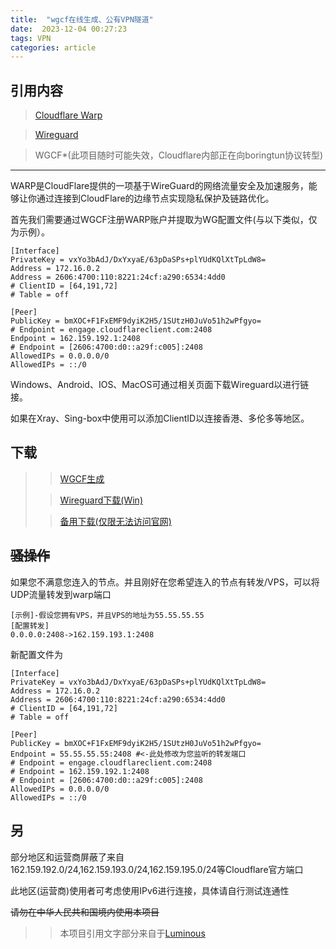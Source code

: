 ```yaml
---
title:  "wgcf在线生成、公有VPN隧道"
date:  2023-12-04 00:27:23
tags: VPN
categories: article
---
```

引用内容
---
> [Cloudflare Warp](https://one.one.one.one)

> [Wireguard](https://wireguard.com)

> WGCF*(此项目随时可能失效，Cloudflare内部正在向boringtun协议转型)

---

WARP是CloudFlare提供的一项基于WireGuard的网络流量安全及加速服务，能够让你通过连接到CloudFlare的边缘节点实现隐私保护及链路优化。

首先我们需要通过WGCF注册WARP账户并提取为WG配置文件(与以下类似，仅为示例）。

```
[Interface]
PrivateKey = vxYo3bAdJ/DxYxyaE/63pDaSPs+plYUdKQlXtTpLdW8=
Address = 172.16.0.2
Address = 2606:4700:110:8221:24cf:a290:6534:4dd0
# ClientID = [64,191,72]
# Table = off

[Peer]
PublicKey = bmXOC+F1FxEMF9dyiK2H5/1SUtzH0JuVo51h2wPfgyo=
# Endpoint = engage.cloudflareclient.com:2408
Endpoint = 162.159.192.1:2408
# Endpoint = [2606:4700:d0::a29f:c005]:2408
AllowedIPs = 0.0.0.0/0
AllowedIPs = ::/0
```

Windows、Android、IOS、MacOS可通过相关页面下载Wireguard以进行链接。

如果在Xray、Sing-box中使用可以添加ClientID以连接香港、多伦多等地区。

下载
---
>
> >[WGCF生成](https://wgcf.xzc-meina.top)
>
> >[Wireguard下载(Win)](https://download.wireguard.com/windows-client/)
>
> >[备用下载(仅限无法访问官网)](https://drive.xzc-meina.top/wireguard-amd64-0.5.3.msi)

~~骚操作~~
---
如果您不满意您连入的节点。并且刚好在您希望连入的节点有转发/VPS，可以将UDP流量转发到warp端口
```
[示例]-假设您拥有VPS，并且VPS的地址为55.55.55.55
[配置转发]
0.0.0.0:2408->162.159.193.1:2408
```
新配置文件为
```
[Interface]
PrivateKey = vxYo3bAdJ/DxYxyaE/63pDaSPs+plYUdKQlXtTpLdW8=
Address = 172.16.0.2
Address = 2606:4700:110:8221:24cf:a290:6534:4dd0
# ClientID = [64,191,72]
# Table = off

[Peer]
PublicKey = bmXOC+F1FxEMF9dyiK2H5/1SUtzH0JuVo51h2wPfgyo=
Endpoint = 55.55.55.55:2408 #<-此处修改为您监听的转发端口
# Endpoint = engage.cloudflareclient.com:2408
# Endpoint = 162.159.192.1:2408
# Endpoint = [2606:4700:d0::a29f:c005]:2408
AllowedIPs = 0.0.0.0/0
AllowedIPs = ::/0
```
另
---
部分地区和运营商屏蔽了来自162.159.192.0/24,162.159.193.0/24,162.159.195.0/24等Cloudflare官方端口

此地区(运营商)使用者可考虑使用IPv6进行连接，具体请自行测试连通性

~~请勿在中华人民共和国境内使用本项目~~





>>本项目引用文字部分来自于[Luminous](https://luotianyi.vc/5252.html)

